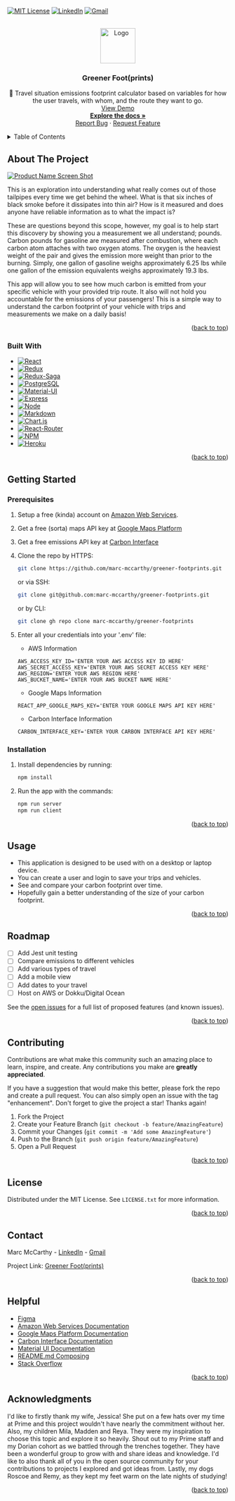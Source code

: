 <div id="top"></div>

<!-- PROJECT SHIELDS -->

[![MIT License][license-shield]][license-url]
[![LinkedIn][linkedin-shield]][linkedin-url]
[![Gmail][gmail-shield]][gmail-url]

<!-- PROJECT LOGO -->

<br />
<div align="center">
  <a href="https://github.com/marc-mccarthy/greener-footprints">
    <img src="/public/favicon.ico" alt="Logo" width="80" height="80">
  </a>

<!-- PROJECT DETAILS -->

  <h3 align="center">Greener Foot(prints)</h3>

  <p align="center">
    🍃 Travel situation emissions footprint calculator based on variables for how the user travels, with whom, and the route they want to go.
    <br />
    <a href="https://greener-footprints.herokuapp.com">View Demo</a>
    <br />
    <a href="https://github.com/marc-mccarthy/greener-footprints"><strong>Explore the docs »</strong></a>
    <br />
    <a href="https://github.com/marc-mccarthy/greener-footprints/issues">Report Bug</a>
    ·
    <a href="https://github.com/marc-mccarthy/greener-footprints/issues">Request Feature</a>
  </p>
</div>

<!-- TABLE OF CONTENTS -->

<details>
  <summary>Table of Contents</summary>
  <ol>
    <li>
      <a href="#about-the-project">About The Project</a>
      <ul>
        <li><a href="#built-with">Built With</a></li>
      </ul>
    </li>
    <li>
      <a href="#getting-started">Getting Started</a>
      <ul>
        <li><a href="#prerequisites">Prerequisites</a></li>
        <li><a href="#installation">Installation</a></li>
      </ul>
    </li>
    <li><a href="#usage">Usage</a></li>
    <li><a href="#roadmap">Roadmap</a></li>
    <li><a href="#contributing">Contributing</a></li>
    <li><a href="#license">License</a></li>
    <li><a href="#contact">Contact</a></li>
    <li><a href="#helpful">Helpful Tools & Resources</a></li>
    <li><a href="#acknowledgments">Acknowledgments</a></li>
  </ol>
</details>

<!-- ABOUT THE PROJECT -->

## About The Project

[![Product Name Screen Shot][product-screenshot]](https://example.com)

This is an exploration into understanding what really comes out of those tailpipes every time we get behind the wheel. What is that six inches of black smoke before it dissipates into thin air? How is it measured and does anyone have reliable information as to what the impact is?

These are questions beyond this scope, however, my goal is to help start this discovery by showing you a measurement we all understand; pounds. Carbon pounds for gasoline are measured after combustion, where each carbon atom attaches with two oxygen atoms. The oxygen is the heaviest weight of the pair and gives the emission more weight than prior to the burning. Simply, one gallon of gasoline weighs approximately 6.25 lbs while one gallon of the emission equivalents weighs approximately 19.3 lbs.

This app will allow you to see how much carbon is emitted from your specific vehicle with your provided trip route. It also will not hold you accountable for the emissions of your passengers! This is a simple way to understand the carbon footprint of your vehicle with trips and measurements we make on a daily basis!

<p align="right">(<a href="#top">back to top</a>)</p>

<!-- TECHNOLOGY USED -->

### Built With

-   [![React][react.js]][react-url]
-   [![Redux][redux.js]][redux-url]
-   [![Redux-Saga][redux-saga.js]][redux-saga-url]
-   [![PostgreSQL][postgresql]][postgresql-url]
-   [![Material-UI][material-ui]][material-ui-url]
-   [![Express][express.js]][express-url]
-   [![Node][node.js]][node-url]
-   [![Markdown][markdown]][markdown-url]
-   [![Chart.js][chart.js]][chart-url]
-   [![React-Router][react-router]][react-router-url]
-   [![NPM][npm]][npm-url]
-   [![Heroku][heroku]][heroku-url]

<p align="right">(<a href="#top">back to top</a>)</p>

<!-- GETTING STARTED & INSTALLING -->

## Getting Started

### Prerequisites

1. Setup a free (kinda) account on [Amazon Web Services](https://aws.amazon.com/).
2. Get a free (sorta) maps API key at [Google Maps Platform](https://developers.google.com/maps/apis-by-platform)
3. Get a free emissions API key at [Carbon Interface](https://www.carboninterface.com)
4. Clone the repo by HTTPS:
    ```sh
    git clone https://github.com/marc-mccarthy/greener-footprints.git
    ```
    or via SSH:
    ```sh
    git clone git@github.com:marc-mccarthy/greener-footprints.git
    ```
    or by CLI:
    ```sh
    git clone gh repo clone marc-mccarthy/greener-footprints
    ```

5. Enter all your credentials into your '.env' file:
    - AWS Information
    ```dotenv
    AWS_ACCESS_KEY_ID='ENTER YOUR AWS ACCESS KEY ID HERE'
    AWS_SECRET_ACCESS_KEY='ENTER YOUR AWS SECRET ACCESS KEY HERE'
    AWS_REGION='ENTER YOUR AWS REGION HERE'
    AWS_BUCKET_NAME='ENTER YOUR AWS BUCKET NAME HERE'
    ```
    - Google Maps Information
    ```dotenv
    REACT_APP_GOOGLE_MAPS_KEY='ENTER YOUR GOOGLE MAPS API KEY HERE'
    ```
    - Carbon Interface Information
    ```dotenv
    CARBON_INTERFACE_KEY='ENTER YOUR CARBON INTERFACE API KEY HERE'
    ```

### Installation

1. Install dependencies by running:
    ```sh
    npm install
    ```
2. Run the app with the commands:
    ```sh
    npm run server
    npm run client
    ```

<p align="right">(<a href="#top">back to top</a>)</p>

<!-- USAGE EXAMPLES -->

## Usage

- This application is designed to be used with on a desktop or laptop device.
- You can create a user and login to save your trips and vehicles.
- See and compare your carbon footprint over time.
- Hopefully gain a better understanding of the size of your carbon footprint.

<p align="right">(<a href="#top">back to top</a>)</p>

<!-- ROADMAP -->

## Roadmap

-   [ ] Add Jest unit testing
-   [ ] Compare emissions to different vehicles
-   [ ] Add various types of travel
-   [ ] Add a mobile view
-   [ ] Add dates to your travel
-   [ ] Host on AWS or Dokku/Digital Ocean

See the [open issues](https://github.com/marc-mccarthy/greener-footprints/issues) for a full list of proposed features (and known issues).

<p align="right">(<a href="#top">back to top</a>)</p>

<!-- CONTRIBUTING -->

## Contributing

Contributions are what make this community such an amazing place to learn, inspire, and create. Any contributions you make are **greatly appreciated**.

If you have a suggestion that would make this better, please fork the repo and create a pull request. You can also simply open an issue with the tag "enhancement".
Don't forget to give the project a star! Thanks again!

1. Fork the Project
2. Create your Feature Branch (`git checkout -b feature/AmazingFeature`)
3. Commit your Changes (`git commit -m 'Add some AmazingFeature'`)
4. Push to the Branch (`git push origin feature/AmazingFeature`)
5. Open a Pull Request

<p align="right">(<a href="#top">back to top</a>)</p>

<!-- LICENSE -->

## License

Distributed under the MIT License. See `LICENSE.txt` for more information.

<p align="right">(<a href="#top">back to top</a>)</p>

<!-- CONTACT -->

## Contact

Marc McCarthy - [LinkedIn](https://linkedin.com/in/the-marc-mccarthy) - [Gmail](mailto:marstheory20@gmail.com)

Project Link: [Greener Foot(prints)](https://github.com/marc-mccarthy/greener-footprints)

<p align="right">(<a href="#top">back to top</a>)</p>

<!-- HELPFUL TOOLS & RESOURCES -->

## Helpful

-   [Figma](https://www.figma.com)
-   [Amazon Web Services Documentation](https://docs.aws.amazon.com/index.html)
-   [Google Maps Platform Documentation](https://developers.google.com/maps/documentation/)
-   [Carbon Interface Documentation](https://docs.carboninterface.com/#/)
-   [Material UI Documentation](https://mui.com/material-ui/getting-started/learn/)
-   [README.md Composing](https://www.welcometothejungle.com/en/articles/btc-readme-documentation-best-practices)
-   [Stack Overflow](https://stackoverflow.com/)

<p align="right">(<a href="#top">back to top</a>)</p>

<!-- ACKNOWLEDGMENTS -->

## Acknowledgments

I'd like to firstly thank my wife, Jessica! She put on a few hats over my time at Prime and this project wouldn't have nearly the commitment without her. Also, my children Mila, Madden and Reya. They were my inspiration to choose this topic and explore it so heavily. Shout out to my Prime staff and my Dorian cohort as we battled through the trenches together. They have been a wonderful group to grow with and share ideas and knowledge. I'd like to also thank all of you in the open source community for your contributions to projects I explored and got ideas from. Lastly, my dogs Roscoe and Remy, as they kept my feet warm on the late nights of studying!

<p align="right">(<a href="#top">back to top</a>)</p>

<!-- MARKDOWN LINKS & IMAGES -->
<!-- https://www.markdownguide.org/basic-syntax/#reference-style-links -->

[contributors-shield]: https://img.shields.io/github/contributors/othneildrew/Best-README-Template.svg?style=for-the-badge
[contributors-url]: https://github.com/othneildrew/Best-README-Template/graphs/contributors
[forks-shield]: https://img.shields.io/github/forks/othneildrew/Best-README-Template.svg?style=for-the-badge
[forks-url]: https://github.com/othneildrew/Best-README-Template/network/members
[stars-shield]: https://img.shields.io/github/stars/othneildrew/Best-README-Template.svg?style=for-the-badge
[stars-url]: https://github.com/othneildrew/Best-README-Template/stargazers
[issues-shield]: https://img.shields.io/github/issues/othneildrew/Best-README-Template.svg?style=for-the-badge
[issues-url]: https://github.com/othneildrew/Best-README-Template/issues
[license-shield]: https://img.shields.io/github/license/othneildrew/Best-README-Template.svg?style=for-the-badge
[license-url]: https://github.com/othneildrew/Best-README-Template/blob/master/LICENSE.txt
[linkedin-shield]: https://img.shields.io/badge/LinkedIn-0077B5?style=for-the-badge&logo=linkedin&logoColor=white
[linkedin-url]: https://linkedin.com/in/the-marc-mccarthy
[gmail-shield]: https://img.shields.io/badge/Gmail-D14836?style=for-the-badge&logo=gmail&logoColor=white
[gmail-url]: mailto:marstheory20@gmail.com
[product-screenshot]: images/screenshot.png
[react.js]: https://img.shields.io/badge/React-20232A?style=for-the-badge&logo=react&logoColor=61DAFB
[react-url]: https://reactjs.org/
[redux.js]: https://img.shields.io/badge/Redux-593D88?style=for-the-badge&logo=redux&logoColor=white
[redux-url]: https://redux.js.org/
[postgresql]: https://img.shields.io/badge/PostgreSQL-316192?style=for-the-badge&logo=postgresql&logoColor=white
[postgresql-url]: https://www.postgresql.org/
[redux-saga.js]: https://img.shields.io/badge/Redux%20saga-86D46B?style=for-the-badge&logo=redux%20saga&logoColor=999999
[redux-saga-url]: https://redux-saga.js.org/
[markdown]: https://img.shields.io/badge/Markdown-000000?style=for-the-badge&logo=markdown&logoColor=white
[markdown-url]: https://duckduckgo.com/?q=markdown&t=brave&ia=web
[material-ui]: https://img.shields.io/badge/Material%20UI-007FFF?style=for-the-badge&logo=mui&logoColor=white
[material-ui-url]: https://mui.com/
[heroku]: https://img.shields.io/badge/Heroku-430098?style=for-the-badge&logo=heroku&logoColor=white
[heroku-url]: https://heroku.com
[chart.js]: https://img.shields.io/badge/Chart.js-FF6384?style=for-the-badge&logo=chartdotjs&logoColor=white
[chart-url]: https://www.chartjs.org
[node.js]: https://img.shields.io/badge/Node.js-339933?style=for-the-badge&logo=nodedotjs&logoColor=white
[node-url]: https://nodejs.org/en/
[express.js]: https://img.shields.io/badge/Express.js-000000?style=for-the-badge&logo=express&logoColor=white
[express-url]: https://expressjs.com/
[npm]: https://img.shields.io/badge/npm-CB3837?style=for-the-badge&logo=npm&logoColor=white
[npm-url]: https://www.npmjs.com
[react-router]: https://img.shields.io/badge/React_Router-CA4245?style=for-the-badge&logo=react-router&logoColor=white
[react-router-url]: https://react-router.js.org/